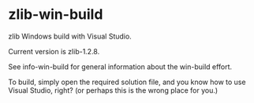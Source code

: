 # zlib-win-build

zlib Windows build with Visual Studio.

Current version is zlib-1.2.8.

See info-win-build for general information about the
win-build effort.

To build, simply open the required solution file, and
you know how to use Visual Studio, right?
(or perhaps this is the wrong place for you.)

